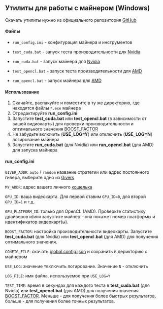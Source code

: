 ## Утилиты для работы с майнером (Windows)
Скачать утилиты нужно из официального репозитория [GitHub ](https://github.com/tontechio/pow-miner-win-util "GitHub ")

#### Файлы

- `run_config.ini` - конфигурация майнера и инструментов

- `test_cuda.bat` - запуск теста производительности для [Nvidia](/windows/nvidia "Nvidia GPU")

- `run_cuda.bat` - запуск майнера для [Nvidia](/windows/nvidia "Nvidia GPU")

- `test_opencl.bat` - запуск теста производительности для [AMD](/windows/amd "AMD GPU")

- `run_opencl.bat` - запуск майнера для [AMD](/windows/amd "AMD GPU")

#### Использование

1. Скачайте, распакуйте и поместите в ту же директорию, где находятся файлы `*.exe` майнера
2. Отредактируйте **run_config.ini**
3. Запустите **test_cuda.bat** или **test_opencl.bat** (в зависимости от вашей видиокарты) для проверки производительности и оптимального значения [BOOST_FACTOR](/bf/ "BOOST_FACTOR")
4. Не забудьте включить (**USE_LOG=Y**) или отключить (**USE_LOG=N**) логирование майнера
5. Запустите **run_cuda.bat** (для Nvidia) или **run_opencl.bat** (для AMD) для запуска майнера

#### run_config.ini

`GIVER_ADDR`: `auto` / `random` название стратегии или адрес постоянного гивера, выберите одно из [Givers](https://ton.org/mining "Givers")

`MY_ADDR`: адрес вашего личного [кошелька](https://ton.app/wallets/ "кошелька")

`GPU_ID`: ваша видеокарта. Для первой ставим `GPU_ID=0`, для второй `GPU_ID=1` и т.д.

`GPU_PLATFORM_ID`: только для OpenCL (AMD). Проверьте статистику драйверов и/или запустите майнер - она покажет номер платформы и идентификатор видеокарт(ы).

`BOOST_FACTOR`:  настройка производительности видеокарты. Запустите **test_cuda.bat** (для Nvidia) или **test_opencl.bat** (для AMD) для получения оптимального значения.

`CONFIG_FILE`: скачать [global.config.json](https://newton-blockchain.github.io/global.config.json "global.config.json") и сохранить в дерикторию с майнером

`USE_LOG`: значение `Y`включить логирование. Значение `N` - отключить

`LOG_FILE`: имя файла, используемое при `USE_LOG=Y`

`TEST_TIME`: время в секундах для каждого теста в **test_cuda.bat** (для Nvidia) или **test_opencl.bat** (для AMD) для получения значения [BOOST_FACTOR](/bf/ "BOOST_FACTOR"). Меньше - для получения более быстрых результатов, больше - для получения более точных результатов.